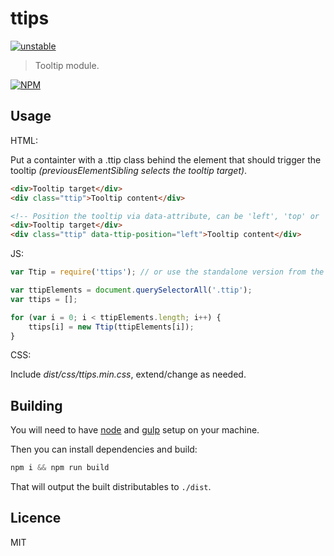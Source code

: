 # ttips

[![unstable](http://badges.github.io/stability-badges/dist/unstable.svg)](http://github.com/badges/stability-badges)

> Tooltip module.

[![NPM](https://nodei.co/npm/ttips.png?downloads=true)](https://nodei.co/npm/ttips/)

## Usage

HTML:

Put a containter with a .ttip class behind the element that should trigger the tooltip *(previousElementSibling selects the tooltip target)*.
```html
<div>Tooltip target</div>
<div class="ttip">Tooltip content</div>

<!-- Position the tooltip via data-attribute, can be 'left', 'top' or 'right' and defaults to bottom -->
<div>Tooltip target</div>
<div class="ttip" data-ttip-position="left">Tooltip content</div>
```

JS:

```js
var Ttip = require('ttips'); // or use the standalone version from the dist folder

var ttipElements = document.querySelectorAll('.ttip');
var ttips = [];

for (var i = 0; i < ttipElements.length; i++) {
    ttips[i] = new Ttip(ttipElements[i]);
}
```

CSS:

Include *dist/css/ttips.min.css*, extend/change as needed.

## Building

You will need to have [node][node] and [gulp][gulp] setup on your machine.

Then you can install dependencies and build:

```js
npm i && npm run build
```

That will output the built distributables to `./dist`.

[node]:       http://nodejs.org/
[gulp]:       http://gulpjs.com/


## Licence

MIT
